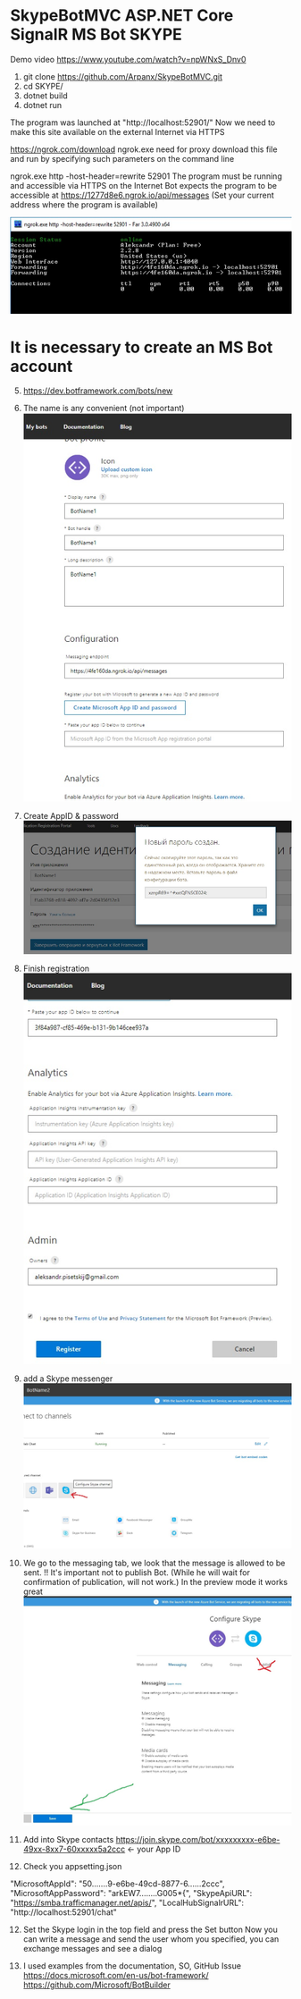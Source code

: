 ﻿# SkypeBotMVC ASP.NET Core SignalR  MS Bot SKYPE

Demo video https://www.youtube.com/watch?v=npWNxS_Dnv0

1) git clone https://github.com/Arpanx/SkypeBotMVC.git
2) cd SKYPE/
3) dotnet  build
4) dotnet run

The program was launched at "http://localhost:52901/"
Now we need to make this site available on the external Internet via HTTPS

https://ngrok.com/download  ngrok.exe need for proxy
download this file and run by specifying such parameters on the command line

ngrok.exe http -host-header=rewrite 52901
The program must be running and accessible via HTTPS on the Internet
Bot expects the program to be accessible at  https://1277d8e6.ngrok.io/api/messages
(Set your current address where the program is available)

![Alt text](https://github.com/Arpanx/SkypeBotMVC/blob/master/SKYPE/docs/1.jpg "ngrok")

# It is necessary to create an MS Bot account
5)  https://dev.botframework.com/bots/new
6) The name is any convenient (not important)
![Alt text](https://github.com/Arpanx/SkypeBotMVC/blob/master/SKYPE/docs/2.jpg "Edit BotName")
7) Create AppID & password
![Alt text](https://github.com/Arpanx/SkypeBotMVC/blob/master/SKYPE/docs/3.jpg "Create AppID & password")
8) Finish registration
![Alt text](https://github.com/Arpanx/SkypeBotMVC/blob/master/SKYPE/docs/4.jpg "Finish")
9) add a Skype messenger
![Alt text](https://github.com/Arpanx/SkypeBotMVC/blob/master/SKYPE/docs/5.jpg "add a Skype")
10) We go to the messaging tab, we look that the message is allowed to be sent.
!! It's important not to publish Bot. (While he will wait for confirmation of publication, will not work.)
In the preview mode it works great
![Alt text](https://github.com/Arpanx/SkypeBotMVC/blob/master/SKYPE/docs/6.jpg "Finish")

11) Add into Skype contacts  https://join.skype.com/bot/xxxxxxxxx-e6be-49xx-8xx7-60xxxxx5a2ccc   <- your App ID

12) Сheck you appsetting.json

"MicrosoftAppId": "50.......9-e6be-49cd-8877-6......2ccc",
  "MicrosoftAppPassword": "arkEW7........G005*{",
  "SkypeApiURL": "https://smba.trafficmanager.net/apis/",
  "LocalHubSignalrURL": "http://localhost:52901/chat"

12) Set the Skype login in the top field and press the Set button
Now you can write a message and send the user whom you specified, you can exchange messages and see a dialog

13) I used examples from the documentation, SO, GitHub Issue
 https://docs.microsoft.com/en-us/bot-framework/
 https://github.com/Microsoft/BotBuilder
